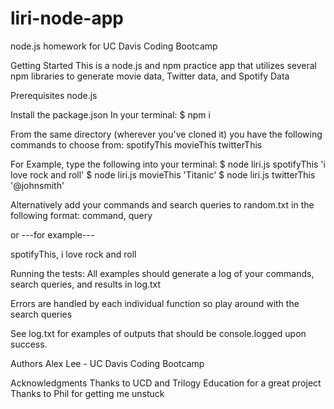 # liri-node-app
node.js homework for UC Davis Coding Bootcamp

Getting Started
This is a node.js and npm practice app that utilizes several npm libraries to generate movie data, Twitter data, and Spotify Data


Prerequisites
node.js


Install the package.json
In your terminal:
$ npm i

From the same directory (wherever you've cloned it) you have the following commands to choose from:
spotifyThis
movieThis
twitterThis


For Example, type the following into your terminal:
$ node liri.js spotifyThis 'i love rock and roll'
$ node liri.js movieThis 'Titanic'
$ node liri.js twitterThis '@johnsmith'


Alternatively add your commands and search queries to random.txt in the following format:
command, query

or ---for example---

spotifyThis, i love rock and roll


Running the tests:
All examples should generate a log of your commands, search queries, and results in log.txt

Errors are handled by each individual function so play around with the search queries



See log.txt for examples of outputs that should be console.logged upon success.



Authors
Alex Lee - UC Davis Coding Bootcamp


Acknowledgments
Thanks to UCD and Trilogy Education for a great project
Thanks to Phil for getting me unstuck
